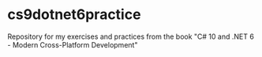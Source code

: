 # cs9dotnet6practice
Repository for my exercises and practices from the book "C# 10 and .NET 6 - Modern Cross-Platform Development"
